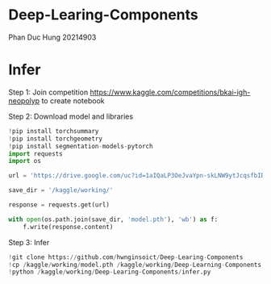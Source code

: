 # Deep-Learing-Components
Phan Duc Hung 20214903

# Infer
Step 1: Join competition https://www.kaggle.com/competitions/bkai-igh-neopolyp to create notebook

Step 2: Download model and libraries

```python
!pip install torchsummary
!pip install torchgeometry
!pip install segmentation-models-pytorch
import requests
import os

url = 'https://drive.google.com/uc?id=1aIQaLP3OeJvaYpn-skLNW9ytJcqsfbID&export=download&confirm=t&uuid=4426acaa-01ff-49e2-8507-550e89a31654'

save_dir = '/kaggle/working/'

response = requests.get(url)

with open(os.path.join(save_dir, 'model.pth'), 'wb') as f:
    f.write(response.content)

```
Step 3: Infer
```python
!git clone https://github.com/hwnginsoict/Deep-Learing-Components
!cp /kaggle/working/model.pth /kaggle/working/Deep-Learning-Components
!python /kaggle/working/Deep-Learing-Components/infer.py
```
